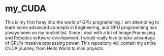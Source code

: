 # my_CUDA

This is my first foray into the world of GPU programming.  I am attempting to learn some advanced concepts in Engineering, and GPU programming has always been on my bucket list. Since I deal with a lot of Image Processing and Robotics software development, I would really love to take advantage of GPU's massive processing power.  This repository will contain my entire CUDA journey, from Hello World to mini projects.
